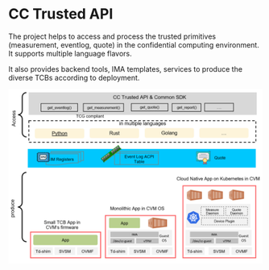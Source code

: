 # CC Trusted API

The project helps to access and process the trusted primitives (measurement, eventlog,
quote) in the confidential computing environment. It supports multiple language flavors.

It also provides backend tools, IMA templates, services to produce the diverse TCBs
according to deployment.

![](docs/cc-trusted-api-overview.png)
